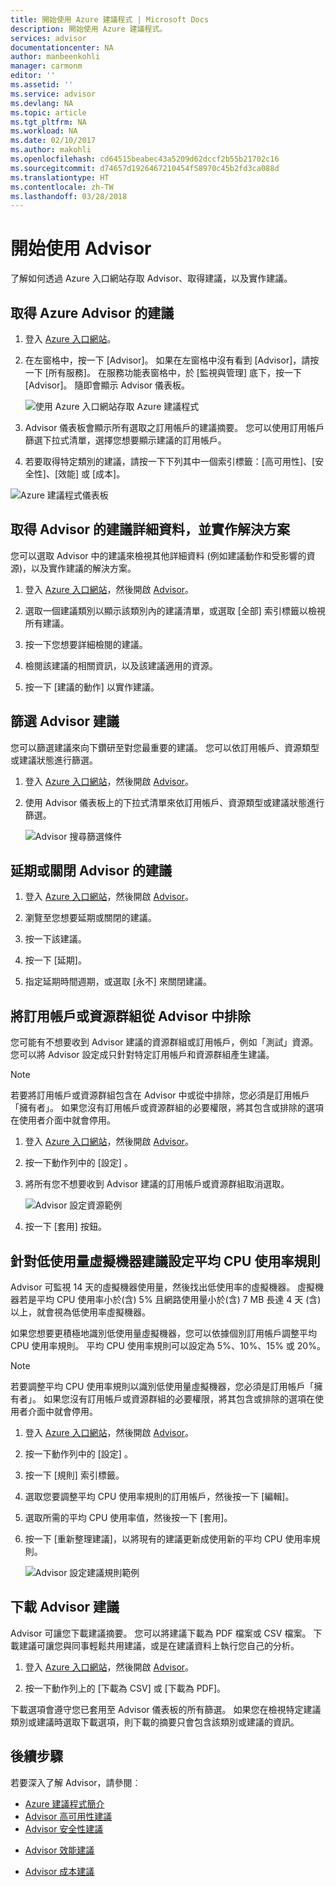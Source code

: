 ```yaml
---
title: 開始使用 Azure 建議程式 | Microsoft Docs
description: 開始使用 Azure 建議程式。
services: advisor
documentationcenter: NA
author: manbeenkohli
manager: carmonm
editor: ''
ms.assetid: ''
ms.service: advisor
ms.devlang: NA
ms.topic: article
ms.tgt_pltfrm: NA
ms.workload: NA
ms.date: 02/10/2017
ms.author: makohli
ms.openlocfilehash: cd64515beabec43a5209d62dccf2b55b21702c16
ms.sourcegitcommit: d74657d1926467210454f58970c45b2fd3ca088d
ms.translationtype: HT
ms.contentlocale: zh-TW
ms.lasthandoff: 03/28/2018
---
```

# <a name="get-started-with-azure-advisor"></a>開始使用 Advisor

了解如何透過 Azure 入口網站存取 Advisor、取得建議，以及實作建議。

## <a name="get-advisor-recommendations"></a>取得 Azure Advisor 的建議

1. 登入 [Azure 入口網站](https://portal.azure.com)。

2. 在左窗格中，按一下 [Advisor]。  如果在左窗格中沒有看到 [Advisor]，請按一下 [所有服務]。  在服務功能表窗格中，於 [監視與管理] 底下，按一下 [Advisor]。
 隨即會顯示 Advisor 儀表板。

   ![使用 Azure 入口網站存取 Azure 建議程式](./media/advisor-get-started/advisor-portal-menu.png) 

4. Advisor 儀表板會顯示所有選取之訂用帳戶的建議摘要。  您可以使用訂用帳戶篩選下拉式清單，選擇您想要顯示建議的訂用帳戶。

5. 若要取得特定類別的建議，請按一下下列其中一個索引標籤：[高可用性]、[安全性]、[效能] 或 [成本]。 

  ![Azure 建議程式儀表板](./media/advisor-overview/advisor-dashboard.png)

## <a name="get-advisor-recommendation-details-and-implement-a-solution"></a>取得 Advisor 的建議詳細資料，並實作解決方案

您可以選取 Advisor 中的建議來檢視其他詳細資料 (例如建議動作和受影響的資源)，以及實作建議的解決方案。  

1. 登入 [Azure 入口網站](https://portal.azure.com)，然後開啟 [Advisor](https://aka.ms/azureadvisordashboard)。

2. 選取一個建議類別以顯示該類別內的建議清單，或選取 [全部] 索引標籤以檢視所有建議。

3. 按一下您想要詳細檢閱的建議。

4. 檢閱該建議的相關資訊，以及該建議適用的資源。

5. 按一下 [建議的動作] 以實作建議。

## <a name="filter-advisor-recommendations"></a>篩選 Advisor 建議

您可以篩選建議來向下鑽研至對您最重要的建議。  您可以依訂用帳戶、資源類型或建議狀態進行篩選。  

1. 登入 [Azure 入口網站](https://portal.azure.com)，然後開啟 [Advisor](https://aka.ms/azureadvisordashboard)。

2.  使用 Advisor 儀表板上的下拉式清單來依訂用帳戶、資源類型或建議狀態進行篩選。

    ![Advisor 搜尋篩選條件](./media/advisor-get-started/advisor-filters.png)

## <a name="postpone-or-dismiss-advisor-recommendations"></a>延期或關閉 Advisor 的建議

1. 登入 [Azure 入口網站](https://portal.azure.com)，然後開啟 [Advisor](https://aka.ms/azureadvisordashboard)。

2. 瀏覽至您想要延期或關閉的建議。

3. 按一下該建議。

4. 按一下 [延期]。 

5. 指定延期時間週期，或選取 [永不] 來關閉建議。

## <a name="exclude-subscriptions-or-resource-groups-from-advisor"></a>將訂用帳戶或資源群組從 Advisor 中排除

您可能有不想要收到 Advisor 建議的資源群組或訂用帳戶，例如「測試」資源。  您可以將 Advisor 設定成只針對特定訂用帳戶和資源群組產生建議。

> [!NOTE]
> 若要將訂用帳戶或資源群組包含在 Advisor 中或從中排除，您必須是訂用帳戶「擁有者」。  如果您沒有訂用帳戶或資源群組的必要權限，將其包含或排除的選項在使用者介面中就會停用。

1. 登入 [Azure 入口網站](https://portal.azure.com)，然後開啟 [Advisor](https://aka.ms/azureadvisordashboard)。

2. 按一下動作列中的 [設定] 。

3. 將所有您不想要收到 Advisor 建議的訂用帳戶或資源群組取消選取。

    ![Advisor 設定資源範例](./media/advisor-get-started/advisor-configure-resources.png)

4. 按一下 [套用] 按鈕。

## <a name="configure-the-average-cpu-utilization-rule-for-the-low-usage-virtual-machine-recommendation"></a>針對低使用量虛擬機器建議設定平均 CPU 使用率規則

Advisor 可監視 14 天的虛擬機器使用量，然後找出低使用率的虛擬機器。 虛擬機器若是平均 CPU 使用率小於(含) 5% 且網路使用量小於(含) 7 MB 長達 4 天 (含) 以上，就會視為低使用率虛擬機器。

如果您想要更積極地識別低使用量虛擬機器，您可以依據個別訂用帳戶調整平均 CPU 使用率規則。  平均 CPU 使用率規則可以設定為 5%、10%、15% 或 20%。

> [!NOTE]
> 若要調整平均 CPU 使用率規則以識別低使用量虛擬機器，您必須是訂用帳戶「擁有者」。  如果您沒有訂用帳戶或資源群組的必要權限，將其包含或排除的選項在使用者介面中就會停用。 

1. 登入 [Azure 入口網站](https://portal.azure.com)，然後開啟 [Advisor](https://aka.ms/azureadvisordashboard)。

2. 按一下動作列中的 [設定] 。

3. 按一下 [規則] 索引標籤。

4. 選取您要調整平均 CPU 使用率規則的訂用帳戶，然後按一下 [編輯]。

5. 選取所需的平均 CPU 使用率值，然後按一下 [套用]。

6. 按一下 [重新整理建議]，以將現有的建議更新成使用新的平均 CPU 使用率規則。 

   ![Advisor 設定建議規則範例](./media/advisor-get-started/advisor-configure-rules.png)

## <a name="download-your-advisor-recommendations"></a>下載 Advisor 建議

Advisor 可讓您下載建議摘要。  您可以將建議下載為 PDF 檔案或 CSV 檔案。  下載建議可讓您與同事輕鬆共用建議，或是在建議資料上執行您自己的分析。

1. 登入 [Azure 入口網站](https://portal.azure.com)，然後開啟 [Advisor](https://aka.ms/azureadvisordashboard)。

2. 按一下動作列上的 [下載為 CSV] 或 [下載為 PDF]。

下載選項會遵守您已套用至 Advisor 儀表板的所有篩選。  如果您在檢視特定建議類別或建議時選取下載選項，則下載的摘要只會包含該類別或建議的資訊。 

## <a name="next-steps"></a>後續步驟

若要深入了解 Advisor，請參閱︰
* [Azure 建議程式簡介](advisor-overview.md)
* [Advisor 高可用性建議](advisor-high-availability-recommendations.md)
* [Advisor 安全性建議](advisor-security-recommendations.md)
-  [Advisor 效能建議](advisor-performance-recommendations.md)
* [Advisor 成本建議](advisor-performance-recommendations.md)
